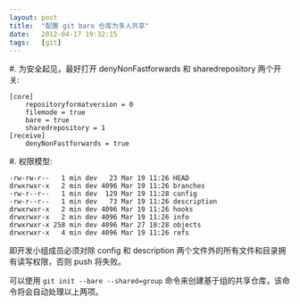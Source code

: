 ```yaml
---
layout: post
title:  "配置 git bare 仓库为多人共享"
date:   2012-04-17 19:32:15
tags:   [git]
---
```



#. 为安全起见，最好打开 denyNonFastforwards 和 sharedrepository 两个开关:

    [core]
        repositoryformatversion = 0
        filemode = true
        bare = true
        sharedrepository = 1
    [receive]
        denyNonFastforwards = true
  
#. 权限模型:

    -rw-rw-r--   1 min dev   23 Mar 19 11:26 HEAD
    drwxrwxr-x   2 min dev 4096 Mar 19 11:26 branches
    -rw-r--r--   1 min dev  129 Mar 19 11:28 config
    -rw-r--r--   1 min dev   73 Mar 19 11:26 description
    drwxrwxr-x   2 min dev 4096 Mar 19 11:26 hooks
    drwxrwxr-x   2 min dev 4096 Mar 19 11:26 info
    drwxrwxr-x 258 min dev 4096 Mar 27 18:28 objects
    drwxrwxr-x   4 min dev 4096 Mar 19 11:26 refs
  
   即开发小组成员必须对除 config 和 description 两个文件外的所有文件和目录拥有读写权限，否则 push 将失败。

可以使用 `git init --bare --shared=group` 命令来创建基于组的共享仓库，该命令将会自动处理以上两项。
